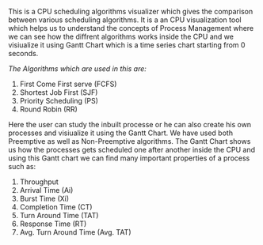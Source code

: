 This is a CPU scheduling algorithms visualizer which gives the comparison between various scheduling algorithms.
It is a an CPU visualization tool which helps us to understand the concepts of Process Management where we can see how the diffrent algorithms works inside the CPU and we visiualize it using Gantt Chart which is a time series chart starting from 0 seconds.


*The Algorithms which are used in this are:*
1. First Come First serve (FCFS)
2. Shortest Job First (SJF)
3. Priority Scheduling (PS)
4. Round Robin (RR)

Here the user can study the inbuilt processe or he can also create his own processes and visiualize it using the Gantt Chart. We have used both Preemptive as well as Non-Preemptive algorithms. The Gantt Chart shows us how the processes gets scheduled one after another inside the CPU and using this Gantt chart we can find many important properties of a process such as:
1. Throughput
2. Arrival Time (Ai)
3. Burst Time (Xi)
4. Completion Time (CT)
5. Turn Around Time (TAT)
6. Response Time (RT)
7. Avg. Turn Around Time (Avg. TAT)

